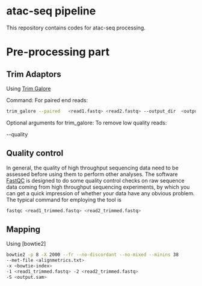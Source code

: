 # atac-seq pipeline
This repository contains codes for atac-seq processing.
# Pre-processing part
## Trim Adaptors

Using [Trim Galore](http://www.bioinformatics.babraham.ac.uk/projects/trim_galore/)

Command:
For paired end reads:
```sh
trim_galore --paired   <read1.fastq> <read2.fastq> --output_dir  <output directory>
```
Optional arguments for trim_galore:
To remove low quality reads:

--quality <cutoff>
## Quality control

In general, the quality of high throughput sequencing data need to be assessed before using them to perform other analyses.
The software [FastQC](http://www.bioinformatics.babraham.ac.uk/projects/fastqc/) is designed to do some quality control checks
on raw sequence data coming from high throughput sequencing experiments, by which you can get a quick impression of whether
your data have any obvious problem. The typical command for employing the tool is 
```sh
fastqc <read1_trimmed.fastq> <read2_trimmed.fastq>
```
## Mapping
Using [bowtie2]
```sh
bowtie2 -p 8 -X 2000 --fr --no-discordant --no-mixed --minins 38  
--met-file <alignmetrics.txt> 
-x <bowtie-index>
-1 <read1_trimmed.fastq> -2 <read2_trimmed.fastq> 
-S <output.sam>
```

